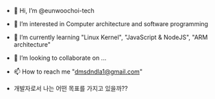 - 👋 Hi, I’m @eunwoochoi-tech
- 👀 I’m interested in Computer architecture and software programming
- 🌱 I’m currently learning "Linux Kernel", "JavaScript & NodeJS", "ARM architecture"
- 💞️ I’m looking to collaborate on ...
- 📫 How to reach me "dmsdndla1@gmail.com"

- 개발자로서 나는 어떤 목표를 가지고 있을까??
<!---
eunwoochoi-tech/eunwoochoi-tech is a ✨ special ✨ repository because its `README.md` (this file) appears on your GitHub profile.
You can click the Preview link to take a look at your changes.
--->
